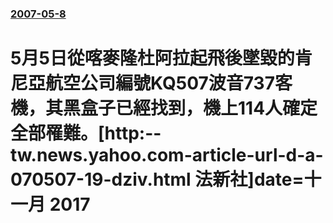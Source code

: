 ### [2007-05-8](/news/2007/05/8/index.md)

##### 
# 5月5日從喀麥隆杜阿拉起飛後墜毀的肯尼亞航空公司編號KQ507波音737客機，其黑盒子已經找到，機上114人確定全部罹難。[http:--tw.news.yahoo.com-article-url-d-a-070507-19-dziv.html 法新社]date=十一月 2017 



